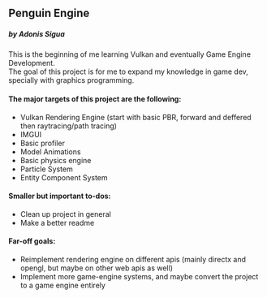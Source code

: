 ## Penguin Engine
##### by Adonis Sigua

This is the beginning of me learning Vulkan and eventually Game Engine Development.  
The goal of this project is for me to expand my knowledge in game dev, specially with graphics programming.  
  
#### The major targets of this project are the following:
+ Vulkan Rendering Engine (start with basic PBR, forward and deffered then raytracing/path tracing)  
+ IMGUI  
+ Basic profiler  
+ Model Animations  
+ Basic physics engine  
+ Particle System  
+ Entity Component System  
  
#### Smaller but important to-dos:
+ Clean up project in general  
+ Make a better readme  
  
#### Far-off goals:
+ Reimplement rendering engine on different apis (mainly directx and opengl, but maybe on other web apis as well)  
+ Implement more game-engine systems, and maybe convert the project to a game engine entirely  

